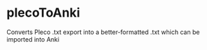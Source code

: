 # plecoToAnki
Converts Pleco .txt export into a better-formatted .txt which can be imported into Anki

